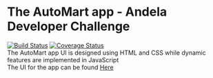 # The AutoMart app - Andela Developer Challenge
[![Build Status](https://travis-ci.org/kingsley-einstein/AutoMart.svg?branch=travis)](https://travis-ci.org/travis-ci/AutoMart) [![Coverage Status](https://coveralls.io/repos/github/kingsley-einstein/AutoMart/badge.svg?branch=back-end)](https://coveralls.io/github/kingsley-einstein/AutoMart?branch=back-end) \
The AutoMart app UI is designed using HTML and CSS while dynamic features are implemented in JavaScript \
The UI for the app can be found [Here](https://kingsley-einstein.github.io/AutoMart/UI/views)
